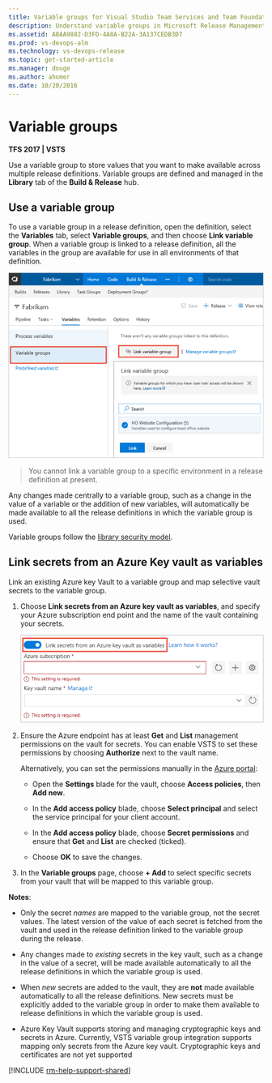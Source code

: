 ```yaml
---
title: Variable groups for Visual Studio Team Services and Team Foundation Server
description: Understand variable groups in Microsoft Release Management for Visual Studio Team Services (VSTS) and Team Foundation Server (TFS)
ms.assetid: A8AA9882-D3FD-4A8A-B22A-3A137CEDB3D7
ms.prod: vs-devops-alm
ms.technology: vs-devops-release
ms.topic: get-started-article
ms.manager: douge
ms.author: ahomer
ms.date: 10/20/2016
---
```


# Variable groups

**TFS 2017 | VSTS**

Use a variable group to store values that you want to make available across
multiple release definitions. Variable groups are defined and managed in the **Library** tab of the
**Build &amp; Release** hub.

## Use a variable group

To use a variable group in a release definition, open the definition, select the **Variables**
tab, select **Variable groups**, and then choose **Link variable group**. When a variable group is linked to a release definition,
all the variables in the group are available for use in all environments of that definition.

![Linking a variable group](_img/link-variable-group.png)

> You cannot link a variable group to a specific environment in a release definition at present.

Any changes made centrally to a variable group, such as a change in the value of a variable or the addition of new variables,
will automatically be made available to all the release definitions in which the variable group is used.

Variable groups follow the [library security model](index.md#security).

## Link secrets from an Azure Key vault as variables

Link an existing Azure key Vault to a variable group and map selective vault secrets to the variable group.

1. Choose **Link secrets from an Azure key vault as variables**, and specify your Azure subscription end point
   and the name of the vault containing your secrets.

   ![Variable group with Azure key vault integration](_img/link-azure-key-vault-variable-group.png)

1. Ensure the Azure endpoint has at least **Get** and **List** management permissions on the vault for secrets.
   You can enable VSTS to set these permissions by choosing **Authorize** next to the vault name.

   Alternatively, you can set the permissions manually in the [Azure portal](https://portal.azure.com):

   - Open the **Settings** blade for the vault, choose **Access policies**, then **Add new**.

   - In the **Add access policy** blade, choose **Select principal** and select the service principal for your client account.

   - In the **Add access policy** blade, choose **Secret permissions** and ensure that **Get** and **List** are checked (ticked).

   - Choose **OK** to save the changes.<p />

1. In the **Variable groups** page, choose **+ Add** to select specific secrets from your vault that will be mapped to this variable group. 

**Notes**:

* Only the secret *names* are mapped to the variable group, not the secret values. The latest version of the value of each secret
  is fetched from the vault and used in the release definition linked to the variable group during the release.

* Any changes made to *existing* secrets in the key vault, such as a change in the value of a secret, will be made available
  automatically to all the release definitions in which the variable group is used.

* When *new* secrets are added to the vault, they are **not** made available automatically to all the release definitions. 
  New secrets must be explicitly added to the variable group in order to make them available to release definitions
  in which the variable group is used.

* Azure Key Vault supports storing and managing cryptographic keys and secrets in Azure.
  Currently, VSTS variable group integration supports mapping only secrets from the Azure key vault.
  Cryptographic keys and certificates are not yet supported

[!INCLUDE [rm-help-support-shared](../../_shared/rm-help-support-shared.md)]
